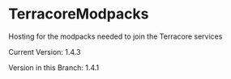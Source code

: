# TerracoreModpacks
Hosting for the modpacks needed to join the Terracore services




Current Version: 1.4.3

Version in this Branch: 1.4.1
